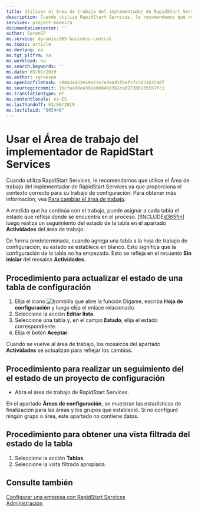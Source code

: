 ```yaml
---
title: Utilizar el Área de trabajo del implementador de RapidStart Services | Documentos de Microsoft
description: Cuando utiliza RapidStart Services, le recomendamos que realice un seguimiento de su trabajo y utilice el Área de trabajo del implementador de RapidStart Services ya que proporciona el contexto correcto para su trabajo de configuración.
services: project-madeira
documentationcenter: ''
author: SorenGP
ms.service: dynamics365-business-central
ms.topic: article
ms.devlang: na
ms.tgt_pltfrm: na
ms.workload: na
ms.search.keywords: ''
ms.date: 03/01/2019
ms.author: sgroespe
ms.openlocfilehash: c00a3e452e59e27e7edaad1fbefcfc50316254df
ms.sourcegitcommit: 1bcfaa99ea302e6b84b8361ca02730b135557fc1
ms.translationtype: HT
ms.contentlocale: es-ES
ms.lasthandoff: 03/08/2019
ms.locfileid: "805449"
---
```

# <a name="use-the-rapidstart-services-implementer-role-center"></a>Usar el Área de trabajo del implementador de RapidStart Services
Cuando utiliza RapidStart Services, le recomendamos que utilice el Área de trabajo del implementador de RapidStart Services ya que proporciona el contexto correcto para su trabajo de configuración. Para obtener más información, vea [Para cambiar el área de trabajo](ui-change-basic-settings.md#to-change-role-center).

A medida que ha continúa con el trabajo, puede asignar a cada tabla el estado que refleja donde se encuentra en el proceso. [!INCLUDE[d365fin](includes/d365fin_md.md)] luego realiza un seguimiento del estado de la tabla en el apartado **Actividades** del área de trabajo.  

De forma predeterminada, cuando agrega una tabla a la hoja de trabajo de configuración, su estado se establece en blanco. Esto significa que la configuración de la tabla no ha empezado. Esto se refleja en el recuento **Sin iniciar** del mosaico **Actividades**.  

## <a name="to-update-the-status-of-a-configuration-table"></a>Procedimiento para actualizar el estado de una tabla de configuración  
1.  Elija el icono ![bombilla que abre la función Dígame](media/ui-search/search_small.png "Dígame que desea hacer"), escriba **Hoja de configuración** y luego elija el enlace relacionado.  
2.  Seleccione la acción **Editar lista**.  
3.  Seleccione una tabla y, en el campo **Estado**, elija el estado correspondiente.  
4.  Elija el botón **Aceptar**.  

Cuando se vuelve al área de trabajo, los mosaicos del apartado **Actividades** se actualizan para reflejar los cambios.  

## <a name="to-track-the-status-of-a-configuration-project"></a>Procedimiento para realizar un seguimiento del el estado de un proyecto de configuración  
- Abra el área de trabajo de RapidStart Services.  

En el apartado **Áreas de configuración**, se muestran las estadísticas de finalización para las áreas y los grupos que estableció. Si no configuró ningún grupo o área, este apartado no contiene datos.  

## <a name="to-see-a-filtered-view-of-table-status"></a>Procedimiento para obtener una vista filtrada del estado de la tabla  
1. Seleccione la acción **Tablas**.  
2. Seleccione la vista filtrada apropiada.  

## <a name="see-also"></a>Consulte también  
[Configurar una empresa con RapidStart Services](admin-set-up-a-company-with-rapidstart.md)  
[Administración](admin-setup-and-administration.md)
